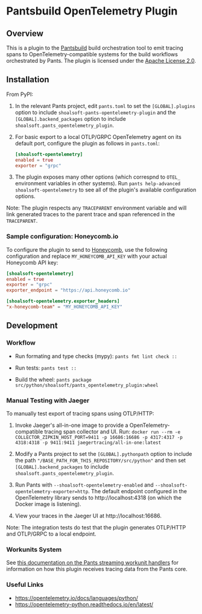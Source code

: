 # Pantsbuild OpenTelemetry Plugin

## Overview

This is a plugin to the [Pantsbuild](https://pantsbuild.org/) build orchestration tool to emit tracing spans to OpenTelemetry-compatible systems for the build workflows orchestrated by Pants. The plugin is licensed under the [Apache License 2.0](https://www.apache.org/licenses/LICENSE-2.0).

## Installation

From PyPI:

1. In the relevant Pants project, edit `pants.toml` to set the `[GLOBAL].plugins` option to include `shoalsoft-pants-opentelemetry-plugin` and the `[GLOBAL].backend_packages` option to include `shoalsoft.pants_opentelemetry_plugin`.

2. For basic export to a local OTLP/GRPC OpenTelemetry agent on its default port, configure the plugin as follows in `pants.toml`:

   ```toml
   [shoalsoft-opentelemetry]
   enabled = true
   exporter = "grpc"
   ```

3. The plugin exposes many other options (which correspnd to `OTEL_` environment variables in other systems).  Run `pants help-advanced shoalsoft-opentelemetry` to see all of the plugin's available configuration options.

Note: The plugin respects any `TRACEPARENT` environment variable and will link generated traces to the parent trace and span referenced in the `TRACEPARENT`.

### Sample configuration: Honeycomb.io

To configure the plugin to send to [Honeycomb](https://www.honeycomb.io/), use the following configuration and replace `MY_HONEYCOMB_API_KEY` with your actual Honeycomb API key:

```toml
[shoalsoft-opentelemetry]
enabled = true
exporter = "grpc"
exporter_endpoint = "https://api.honeycomb.io"

[shoalsoft-opentelemetry.exporter_headers]
"x-honeycomb-team" = "MY_HONEYCOMB_API_KEY"
```

## Development

### Workflow

- Run formating and type checks (mypy): `pants fmt lint check ::`

- Run tests: `pants test ::`

- Build the wheel: `pants package src/python/shoalsoft/pants_opentelemetry_plugin:wheel`

### Manual Testing with Jaeger

To manually test export of tracing spans using OTLP/HTTP:

1. Invoke Jaeger's all-in-one image to provide a OpenTelemetry-compatible tracing span collector and UI. Run: `docker run --rm -e COLLECTOR_ZIPKIN_HOST_PORT=9411 -p 16686:16686 -p 4317:4317 -p 4318:4318 -p 9411:9411 jaegertracing/all-in-one:latest`

2. Modify a Pants project to set the `[GLOBAL].pythonpath` option to include the path `"/BASE_PATH_FOR_THIS_REPOSITORY/src/python"` and then set `[GLOBAL].backend_packages` to include `shoalsoft.pants_opentelemetry_plugin`.

3. Run Pants with `--shoalsoft-opentelemetry-enabled` and `--shoalsoft-opentelemetry-exporter=http`. The default endpoint configured in the OpenTelemetry library sends to http://localhost:4318 (on which the Docker image is listening).

4. View your traces in the Jaeger UI at http://localhost:16686.

Note: The integration tests do test that the plugin generates OTLP/HTTP and OTLP/GRPC to a local endpoint.

### Workunits System

See [this documentation on the Pants streaming workunit handlers](docs/streaming-workunit-handlers.md) for information on how this plugin receives tracing data from the Pants core.

### Useful Links

- https://opentelemetry.io/docs/languages/python/
- https://opentelemetry-python.readthedocs.io/en/latest/
